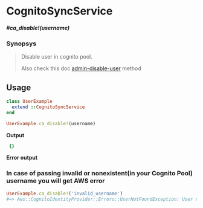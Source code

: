 # CognitoSyncService

__*#ca_disable!(username)*__

### Synopsys

> Disable user in cognito pool.
>
> Also check this doc [admin-disable-user](https://docs.aws.amazon.com/cli/latest/reference/cognito-idp/admin-disable-user.html) method

## Usage

```ruby
class UserExample
  extend ::CognitoSyncService
end

UserExample.ca_disable!(username)
```

__Output__

```ruby
 {}
```

__Error output__

### In case of passing invalid or nonexistent(in your Cognito Pool) username you will get AWS error

```ruby
UserExample.ca_disable!('invalid_username')
#=> Aws::CognitoIdentityProvider::Errors::UserNotFoundException: User not found.
```
